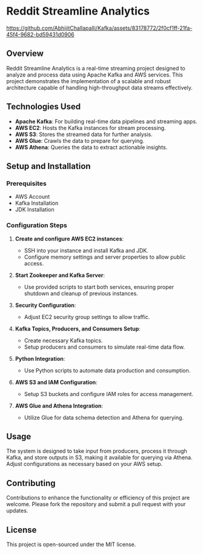 # Reddit Streamline Analytics
https://github.com/AbhijitChallapalli/Kafka/assets/83178772/2f0cf1ff-21fa-45f4-9682-bd59431d0906
## Overview
Reddit Streamline Analytics is a real-time streaming project designed to analyze and process data using Apache Kafka and AWS services. This project demonstrates the implementation of a scalable and robust architecture capable of handling high-throughput data streams effectively.

## Technologies Used
- **Apache Kafka**: For building real-time data pipelines and streaming apps.
- **AWS EC2**: Hosts the Kafka instances for stream processing.
- **AWS S3**: Stores the streamed data for further analysis.
- **AWS Glue**: Crawls the data to prepare for querying.
- **AWS Athena**: Queries the data to extract actionable insights.

## Setup and Installation

### Prerequisites
- AWS Account
- Kafka Installation
- JDK Installation

### Configuration Steps
1. **Create and configure AWS EC2 instances**:
    - SSH into your instance and install Kafka and JDK.
    - Configure memory settings and server properties to allow public access.

2. **Start Zookeeper and Kafka Server**:
    - Use provided scripts to start both services, ensuring proper shutdown and cleanup of previous instances.

3. **Security Configuration**:
    - Adjust EC2 security group settings to allow traffic.

4. **Kafka Topics, Producers, and Consumers Setup**:
    - Create necessary Kafka topics.
    - Setup producers and consumers to simulate real-time data flow.

5. **Python Integration**:
    - Use Python scripts to automate data production and consumption.

6. **AWS S3 and IAM Configuration**:
    - Setup S3 buckets and configure IAM roles for access management.

7. **AWS Glue and Athena Integration**:
    - Utilize Glue for data schema detection and Athena for querying.

## Usage
The system is designed to take input from producers, process it through Kafka, and store outputs in S3, making it available for querying via Athena. Adjust configurations as necessary based on your AWS setup.

## Contributing
Contributions to enhance the functionality or efficiency of this project are welcome. Please fork the repository and submit a pull request with your updates.

## License
This project is open-sourced under the MIT license.
